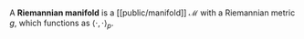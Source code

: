 A **Riemannian manifold** is a [[public/manifold]] $\mathcal{M}$ with a Riemannian metric $g$, which functions as $\langle \cdot, \cdot\rangle_p$.